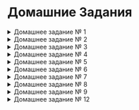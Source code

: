 # Домашние Задания

<details>
  <summary>Домашнее задание № 1</summary>

#### Цель: создать приложение с помощью Spring IoC, чтобы познакомиться с основной функциональностью IoC, на которой строится весь Spring.

#### Результат: простое приложение, сконфигурированное XML-контекстом.

#### Описание задание:

- В ресурсах хранятся вопросы и различные ответы к ним в виде CSV файла (5 вопросов).
- Вопросы могут быть с выбором из нескольких вариантов или со свободным ответом - на Ваше желание и усмотрение.
- Приложение должна просто вывести вопросы теста из CSV-файла с возможными вариантами ответа.

#### Требования:

0. В приложении должна присутствовать объектная модель (отдаём предпочтение объектам и классам, а не строчкам и массивам/спискам строчек).
1. Все классы в приложении должны решать строго определённую задачу (см. п. 18-19 "Правила оформления кода.pdf", прикреплённые к материалам занятия).
2. Контекст описывается XML-файлом.
3. Все зависимости должны быть настроены в IoC контейнере.
4. Имя ресурса с вопросами (CSV-файла) необходимо захардкодить строчкой в XML-файле с контекстом.
5. CSV с вопросами читается именно как ресурс, а не как файл.
6. Scanner, PrintStream и другие стандартные типы в контекст класть не нужно!
7. Весь ввод-вывод осуществляется на английском языке.
8. Крайне желательно написать юнит-тест какого-нибудь сервиса (оцениваться будет только попытка написать тест).
9. Помним - "без фанатизма".

</details>

<details>
  <summary>Домашнее задание № 2</summary>

    # Приложение по проведению тестирования студентов (с самим тестированием)

    ## Цель: Цель: конфигурировать Spring-приложения современным способом, как это и делается в современном мире

    ### Результат: готовое современное приложение на чистом Spring

    #### Новый функционал:

    * Программа должна спросить у пользователя фамилию и имя, спросить 5 вопросов из CSV-файла и вывести результат тестирования.
    * Выполняется на основе предыдущего домашнего задания + , собственно, сам функционал тестирования.

    #### Требования:
    1. Переписать конфигурацию в виде Java + Annotation-based конфигурации.
    2. Добавить функционал тестирования студента.
    3. Добавьте файл настроек для приложения тестирования студентов.
    4. В конфигурационный файл можно поместить путь до CSV-файла, количество правильных ответов для зачёта - на Ваше усмотрение.
    5. Если Вы пишите интеграционные тесты, то не забудьте добавить аналогичный файл и для тестов.
    6. Scanner, PrintStream и другие стандартные типы в контекст класть не нужно!
    7. Ввод-вывод на английском языке.
    8. Помним, "без фанатизма" :)

Задание сдаётся в виде ссылки на pull-request в чат с преподавателем.
</details>


<details>
  <summary>Домашнее задание № 3</summary>  

# Перенести приложение для тестирования студентов на Spring Boot

## Цель: Цель: использовать возможности Spring Boot, чтобы разрабатывать современные приложения, так, как их сейчас и разрабатывают.

### Результат: Production-ready приложение на Spring Boot

Это домашнее задание выполняется на основе предыдущего.

1. Создать проект, используя Spring Boot Initializr (https://start.spring.io)
2. Перенести приложение проведения опросов из прошлого домашнего задания.
3. Перенести все свойства в application.yml
4. Локализовать выводимые сообщения и вопросы (в CSV-файле). MessageSource должен быть из автоконфигурации Spring Boot.
5. Сделать собственный баннер для приложения.
6. Перенести тесты и использовать spring-boot-test-starter для тестирования

*Опционально:

- использовать ANSI-цвета для баннера.
- если Ваш язык отличается от русского и английского - локализовать в нём.

Коммитить wrapper или нет в репозиторий - решать Вам.

Задание сдаётся в виде ссылки на pull-request в чат с преподавателем. Вопросы можно задавать в чате, но для
оперативности рекомендуем Slack.

Написанное приложение будет использоваться в ДЗ №4 (к занятию №5). Данное задание засчитывает ДЗ №1 (к занятию №1) и ДЗ
№2 (к занятию №2). Если Вы хотите засчитать, то обязательно пришлите ссылку в чат соответствующего предыдущего занятия.

</details>

<details>
  <summary>Домашнее задание № 4</summary>

## Перевести приложение для проведения опросов на Spring Shell

### Цель: После выполнения ДЗ вы сможете использовать Spring Shell, чтобы писать интерфейс приложения без Web.

### Результат: Приложение на Spring Shell

Домашнее задание выполняется на основе предыдущего.

#### Необходимо:

1. Подключить Spring Shell, используя spring-starter.
2. Написать набор команд, позволяющий проводить опрос.
3. Написать Unit-тесты с помощью spring-boot-starter-test, учесть, что Spring Shell в тестах нужно отключить.

- Набор команд зависит только от Вашего желания. Вы можете сделать одну команду, запускающую Ваш Main, а можете построить полноценный интерфейс на Spring Shell.

- Локализовывать команды Spring Shell НЕ НУЖНО (хотя можно, но это долго и непросто).

- Задание сдаётся в виде ссылки на pull-request в чат с преподавателем.

#### Критерии оценки:

##### Факт сдачи:

- 0 - задание не сдано
- 1 - задание сдано

##### Степень выполнения (количество работающего функционала, что примет заказчик, что будет проверять тестировщик):

- 0 - ничего не работает или отсутствует основной функционал
- 1 - не работает или отсутствует большая часть критического функционала
- 2 - основной функционал есть, возможны небольшие косяки
- 3 - основной функционал есть, всё хорошо работает
- 4 - основной функционал есть, всё хорошо работает, тесты и/или задание перевыполнено

##### Способ выполнения (качество выполнения, стиль кода, как ревью перед мержем):

- 0 - нужно править, мержить нельзя (нарушение соглашений, публичные поля)
- 1 - лучше исправить в рамках этого ДЗ для повышения оценки
- 2 - можно мержить, но в следующих ДЗ нужно поправить.
- 3 - можно мержить, мелкие недочёты
- 4 - отличная работа!
- 5 - экстра балл за особо красивый кусочек кода/решение целиком (ставится только после отличной работы, отдельно не ставится)
</details>


<details>
  <summary>Домашнее задание № 5</summary>

### Создать приложение хранящее информацию о книгах в библиотеке

#### Цель: использовать возможности Spring JDBC и spring-boot-starter-jdbc для подключения к реляционным базам данных Результат: приложение с хранением данных в реляционной БД, которое в дальнейшем будем развивать

### Описение решения

Это домашнее задание выполняется НЕ на основе предыдущего.

*  Использовать Spring JDBC и реляционную базу (H2 или настоящую реляционную БД). Настоятельно рекомендуем использовать NamedParametersJdbcTemplate
*    Предусмотреть таблицы авторов, книг и жанров.
*    Предполагается отношение многие-к-одному (у книги один автор и жанр). Опциональное усложнение - отношения многие-ко-многим (у книги может быть много авторов и/или жанров).
*    Интерфейс выполняется на Spring Shell (CRUD книги обязателен, операции с авторами и жанрами - как будет удобно).
*    Скрипт создания таблиц и скрипт заполнения данными должны автоматически запускаться с помощью spring-boot-starter-jdbc.
*    Покрыть тестами, насколько это возможно.

#### Рекомендации к выполнению работы:

*    НЕ делать AbstractDao.
*    НЕ делать наследования в тестах

Это домашнее задание является основой для следующих.

#### Критерии оценки:

###### Факт сдачи:

*    0 - задание не сдано
*    0 - ничего не работает или отсутствует основной функционал
*    1 - задание сдано Степень выполнения (количество работающего функционала, что примет заказчик, что будет проверять тестировщик):
*    1 - не работает или отсутствует большая часть критического функционала
*    2 - основной функционал есть, возможны небольшие косяки
*    3 - основной функционал есть, всё хорошо работает
*    4 - основной функционал есть, всё хорошо работает, тесты и/или задание перевыполнено 
     
###### Способ выполнения (качество выполнения, стиль кода, как ревью перед мержем):

*    0 - нужно править, мержить нельзя (нарушение соглашений, публичные поля)
*    1 - лучше исправить в рамках этого ДЗ для повышения оценки
*    2 - можно мержить, но в следующих ДЗ нужно поправить.
*    3 - можно мержить, мелкие недочёты
*    4 - отличная работа!
*    5 - экстра балл за особо красивый кусочек кода/решение целиком (ставится только после отличной работы, отдельно не ставится)

 
--- 
Поднимаем БД
```dockerfile
docker-compose up
```

Комманды для shell
---

Создать книгу
* Наименование
* Номер издания
* ИСБН
```
new-book "simple book11211" 1 "isbn1"

```

Установить авторов для создаваемой книги
* Имя автора

```
set-author-to-new-book "Jon Daw"
set-author-to-new-book "Егор Бугаенко"

```

```shell
set-genre-to-new-book "computer science"

```


Сохранить созданную книгу
```shell
save-book
```

Показать книги
```shell
show-books
```
</details> 


<details>
  <summary>Домашнее задание № 6</summary>

### Переписать приложение для хранения книг на ORM

#### Цель: Полноценно работать с JPA + Hibernate для подключения к реляционным БД посредством ORM-фреймворка

#### Результат: Высокоуровневое приложение с JPA-маппингом сущностей



### Описение решения

Требования:

*    Использовать JPA, Hibernate только в качестве JPA-провайдера.
*    Для решения проблемы N+1 можно использовать специфические для Hibernate аннотации @Fetch и @BatchSize.
*    Добавить сущность "комментария к книге", реализовать CRUD для новой сущности.
*    Покрыть репозитории тестами, используя H2 базу данных и соответствующий H2 Hibernate-диалект для тестов.
*    Не забудьте отключить DDL через Hibernate
*    @Transactional рекомендуется ставить только на методы сервиса.

#### Рекомендации к выполнению работы:

* Это домашнее задание будет использоваться в качестве основы для других ДЗ Данная работа не засчитывает предыдущую!
*  Это домашнее задание является основой для следующих.

#### Критерии оценки:

###### Факт сдачи:

*    0 - задание не сдано
*    0 - ничего не работает или отсутствует основной функционал
*    1 - задание сдано Степень выполнения (количество работающего функционала, что примет заказчик, что будет проверять тестировщик):
*    1 - не работает или отсутствует большая часть критического функционала
*    2 - основной функционал есть, возможны небольшие косяки
*    3 - основной функционал есть, всё хорошо работает
*    4 - основной функционал есть, всё хорошо работает, тесты и/или задание перевыполнено 
     
###### Способ выполнения (качество выполнения, стиль кода, как ревью перед мержем):

*    0 - нужно править, мержить нельзя (нарушение соглашений, публичные поля)
*    1 - лучше исправить в рамках этого ДЗ для повышения оценки
*    2 - можно мержить, но в следующих ДЗ нужно поправить.
*    3 - можно мержить, мелкие недочёты
*    4 - отличная работа!
*    5 - экстра балл за особо красивый кусочек кода/решение целиком (ставится только после отличной работы, отдельно не ставится)


--- 
Поднимаем БД
```dockerfile
docker-compose up
```

Комманды для shell
---

Создать книгу
* Наименование
* Номер издания
* ИСБН
```
new-book "simple book11211" 1 "isbn1"

```

Установить авторов для создаваемой книги
* Имя автора

```
set-author-to-new-book "Jon Daw"
set-author-to-new-book "Егор Бугаенко"

```

Установить Жанр для создаваемой книги
* Имя жанра

```shell
set-genre-to-new-book "computer science"

```

Установить Комменарий для создаваемой книги
* Автор коменатрия 
* Текст комментария

```shell
add-comment "Евгений Борисов" "Very nice book"

```

Сохранить созданную книгу
```shell
save-book
```

Показать книги
```shell
show-books
```

</details>



<details>
  <summary>Домашнее задание № 7</summary>

### Переписать приложение Библиотека на Spring Data JPA

#### Цель: Полноценно работать с JPA + Hibernate для подключения к реляционным БД посредством ORM-фреймворка

#### Результат: приложение со слоем репозиториев на Spring Data JPA



### Описение решения

Требования:

* Переписать все репозитории по работе с книгами на Spring Data JPA репозитории.
* Используйте spring-boot-starter-data-jpa.
* Кастомные методы репозиториев (или с хитрым @Query) покрыть тестами, используя H2.
* @Transactional рекомендуется ставить на методы сервисов, а не репозиториев.

#### Рекомендации к выполнению работы:

* Это домашнее задание будет использоваться в качестве основы для других ДЗ Данная работа не засчитывает предыдущую!
*  Это домашнее задание является основой для следующих.

#### Критерии оценки:

###### Факт сдачи:

*    0 - задание не сдано
*    0 - ничего не работает или отсутствует основной функционал
*    1 - задание сдано Степень выполнения (количество работающего функционала, что примет заказчик, что будет проверять тестировщик):
*    1 - не работает или отсутствует большая часть критического функционала
*    2 - основной функционал есть, возможны небольшие косяки
*    3 - основной функционал есть, всё хорошо работает
*    4 - основной функционал есть, всё хорошо работает, тесты и/или задание перевыполнено

###### Способ выполнения (качество выполнения, стиль кода, как ревью перед мержем):

*    0 - нужно править, мержить нельзя (нарушение соглашений, публичные поля)
*    1 - лучше исправить в рамках этого ДЗ для повышения оценки
*    2 - можно мержить, но в следующих ДЗ нужно поправить.
*    3 - можно мержить, мелкие недочёты
*    4 - отличная работа!
*    5 - экстра балл за особо красивый кусочек кода/решение целиком (ставится только после отличной работы, отдельно не ставится)


--- 
Поднимаем БД
```dockerfile
docker-compose up
```

Комманды для shell
---

Создать книгу
* Наименование
* Номер издания
* ИСБН
```
new-book "simple book11211" 1 "isbn1"

```

Установить авторов для создаваемой книги
* Имя автора

```
set-author-to-new-book "Jon Daw"
set-author-to-new-book "Егор Бугаенко"

```

Установить Жанр для создаваемой книги
* Имя жанра

```shell
set-genre-to-new-book "computer science"

```

Установить Комменарий для создаваемой книги
* Автор коменатрия
* Текст комментария

```shell
add-comment "Евгений Борисов" "Very nice book"

```

Сохранить созданную книгу
```shell
save-book
```

Показать книги
```shell
show-books
```

Наполнить бд фейковыми данными

* Количество фейковых данных

```shell
seed-data 1
```

</details>



<details>
<summary>Домашнее задание № 8
</summary>


### Использовать MongoDB и spring-data для хранения информации о книгах

#### Цель: После выполнения ДЗ вы сможете использовать Spring Data MongoDB и саму MongoDB для разработки приложений с хранением данных в нереляционной БД. Результат: Приложение с использованием MongoDB

#### Результат: приложение со слоем репозиториев на Spring Data JPA c поддержкой Mongo


### Описание решения

Требования:



*   Использовать Spring Data MongoDB репозитории, а если не хватает функциональности, то и *Operations
*   Тесты можно реализовать с помощью Flapdoodle Embedded MongoDB
    Hibernate, равно, как и JPA, и spring-boot-starter-data-jpa не должно остаться в зависимостях, если ДЗ выполняется на основе предыдущего.
*   Как хранить книги, авторов, жанры и комментарии решать Вам. Но перенесённая с реляционной базы структура не всегда будет подходить для MongoDB.
*    Использовать Spring Data MongoDB репозитории, а если не хватает функциональности, то и Operations

#### Рекомендации к выполнению работы:

* Данное задание НЕ засчитывает предыдущие!

#### Критерии оценки:

###### Факт сдачи:

* 0 - задание не сдано
* 0 - ничего не работает или отсутствует основной функционал
* 1 - задание сдано Степень выполнения (количество работающего функционала, что примет заказчик, что будет проверять
  тестировщик):
* 1 - не работает или отсутствует большая часть критического функционала
* 2 - основной функционал есть, возможны небольшие косяки
* 3 - основной функционал есть, всё хорошо работает
* 4 - основной функционал есть, всё хорошо работает, тесты и/или задание перевыполнено

###### Способ выполнения (качество выполнения, стиль кода, как ревью перед мержем):

* 0 - нужно править, мержить нельзя (нарушение соглашений, публичные поля)
* 1 - лучше исправить в рамках этого ДЗ для повышения оценки
* 2 - можно мержить, но в следующих ДЗ нужно поправить.
* 3 - можно мержить, мелкие недочёты
* 4 - отличная работа!
* 5 - экстра балл за особо красивый кусочек кода/решение целиком (ставится только после отличной работы, отдельно не
  ставится)


--- 
Поднимаем БД

```dockerfile
docker-compose up
```

Комманды для shell
---

Создать книгу

* Наименование
* Номер издания
* ИСБН

```
new-book "simple book11211" 1 "isbn1"

```

Установить авторов для создаваемой книги

* Имя автора

```
set-author-to-new-book "Jon Daw"
set-author-to-new-book "Егор Бугаенко"

```

Установить Жанр для создаваемой книги

* Имя жанра

```shell
set-genre-to-new-book "computer science"

```

Установить Комменарий для создаваемой книги

* Автор коменатрия
* Текст комментария

```shell
add-comment "Евгений Борисов" "Very nice book"

```

Сохранить созданную книгу

```shell
save-book
```

Показать книги

```shell
show-books
```

Наполнить бд фейковыми данными

* Количество фейковых данных

```shell
seed-data 1
```


</details>



<details>
<summary>Домашнее задание № 9
</summary>


### CRUD приложение с Web UI и хранением данных в БД

#### Цель: разрабатывать полноценные классические Web-приложения 

#### Результат: Web-приложение полностью на стеке Spring

### Описание решения

Требования:

* Cоздать приложение с хранением сущностей в БД (можно взять библиотеку и DAO/репозитории из прошлых занятий)
* Использовать классический View на Thymeleaf, classic Controllers.
* Для книг (главной сущности) на UI должны быть доступные все CRUD операции. CRUD остальных сущностей - по желанию/необходимости.
* Локализацию делать НЕ нужно - она строго опциональна.

#### Рекомендации к выполнению работы:

* Данное задание НЕ засчитывает предыдущие!
* Это домашнее задание частично будет использоваться в дальнейше

#### Критерии оценки:

###### Факт сдачи:

* 0 - задание не сдано
* 0 - ничего не работает или отсутствует основной функционал
* 1 - задание сдано Степень выполнения (количество работающего функционала, что примет заказчик, что будет проверять
  тестировщик):
* 1 - не работает или отсутствует большая часть критического функционала
* 2 - основной функционал есть, возможны небольшие косяки
* 3 - основной функционал есть, всё хорошо работает
* 4 - основной функционал есть, всё хорошо работает, тесты и/или задание перевыполнено

###### Способ выполнения (качество выполнения, стиль кода, как ревью перед мержем):

* 0 - нужно править, мержить нельзя (нарушение соглашений, публичные поля)
* 1 - лучше исправить в рамках этого ДЗ для повышения оценки
* 2 - можно мержить, но в следующих ДЗ нужно поправить.
* 3 - можно мержить, мелкие недочёты
* 4 - отличная работа!
* 5 - экстра балл за особо красивый кусочек кода/решение целиком (ставится только после отличной работы, отдельно не
  ставится)

--- 
Поднимаем БД

```dockerfile
docker-compose up
```



</details>



<details>
<summary>
Домашнее задание № 12
</summary>

### В CRUD Web-приложение добавить механизм аутентификации

#### Цель: защитить Web-приложение аутентифкацией и простой авторизацией Результат: приложение с использованием Spring Security

#### Результат: Web-приложение полностью на стеке Spring




### Описание решения

Требования:


*   Добавить в приложение новую сущность - пользователь. Не обязательно реализовывать методы по созданию пользователей - допустимо добавить пользователей только через БД-скрипты.
*   В существующее CRUD-приложение добавить механизм Form-based аутентификации.
*   UsersServices реализовать самостоятельно.
*   Авторизация на всех страницах - для всех аутентифицированных. Форма логина - доступна для всех.

#### Рекомендации к выполнению работы:

* Данное задание НЕ засчитывает предыдущие!
* Это домашнее задание частично будет использоваться в дальнейше

#### Критерии оценки:

###### Факт сдачи:

* 0 - задание не сдано
* 0 - ничего не работает или отсутствует основной функционал
* 1 - задание сдано Степень выполнения (количество работающего функционала, что примет заказчик, что будет проверять
  тестировщик):
* 1 - не работает или отсутствует большая часть критического функционала
* 2 - основной функционал есть, возможны небольшие косяки
* 3 - основной функционал есть, всё хорошо работает
* 4 - основной функционал есть, всё хорошо работает, тесты и/или задание перевыполнено

###### Способ выполнения (качество выполнения, стиль кода, как ревью перед мержем):

* 0 - нужно править, мержить нельзя (нарушение соглашений, публичные поля)
* 1 - лучше исправить в рамках этого ДЗ для повышения оценки
* 2 - можно мержить, но в следующих ДЗ нужно поправить.
* 3 - можно мержить, мелкие недочёты
* 4 - отличная работа!
* 5 - экстра балл за особо красивый кусочек кода/решение целиком (ставится только после отличной работы, отдельно не
  ставится)

 
--- 

1. Поднимаем БД

```dockerfile
docker-compose up
```

2. Запускам приложение

http://localhost:8080/

3. Заходим под

| Логин |  пароль |  
admin :  password

</details>